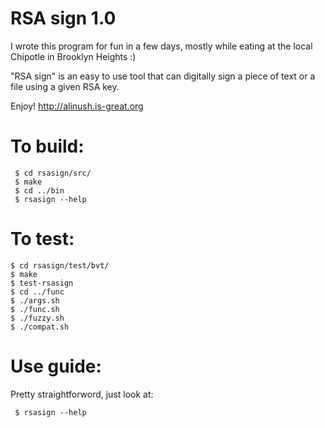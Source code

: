 RSA sign 1.0
============
I wrote this program for fun in a few days, mostly while eating at the local Chipotle in Brooklyn Heights :)

"RSA sign" is an easy to use tool that can digitally sign a piece of text or a file using a given RSA key.

Enjoy!
http://alinush.is-great.org

To build:
=========
```
 $ cd rsasign/src/
 $ make
 $ cd ../bin
 $ rsasign --help
```

To test:
========
 ```
 $ cd rsasign/test/bvt/
 $ make
 $ test-rsasign
 $ cd ../func
 $ ./args.sh
 $ ./func.sh
 $ ./fuzzy.sh
 $ ./compat.sh
 ```

Use guide:
==========
Pretty straightforword, just look at:
```
 $ rsasign --help
```
